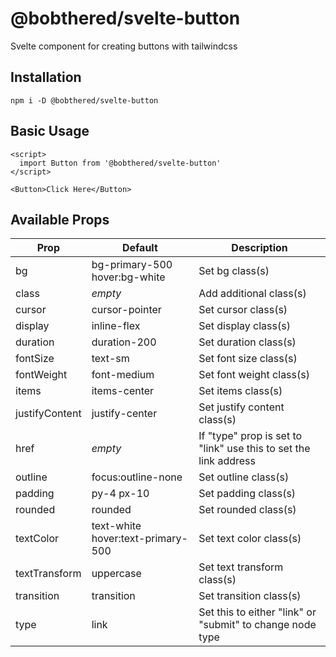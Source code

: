 # @bobthered/svelte-button

Svelte component for creating buttons with tailwindcss

## Installation

```
npm i -D @bobthered/svelte-button
```

## Basic Usage

```
<script>
  import Button from '@bobthered/svelte-button'
</script>

<Button>Click Here</Button>
```

## Available Props

| Prop           | Default                           | Description                                                      |
| -------------- | --------------------------------- | ---------------------------------------------------------------- |
| bg             | bg-primary-500 hover:bg-white     | Set bg class(s)                                                  |
| class          | _empty_                           | Add additional class(s)                                          |
| cursor         | cursor-pointer                    | Set cursor class(s)                                              |
| display        | inline-flex                       | Set display class(s)                                             |
| duration       | duration-200                      | Set duration class(s)                                            |
| fontSize       | text-sm                           | Set font size class(s)                                           |
| fontWeight     | font-medium                       | Set font weight class(s)                                         |
| items          | items-center                      | Set items class(s)                                               |
| justifyContent | justify-center                    | Set justify content class(s)                                     |
| href           | _empty_                           | If "type" prop is set to "link" use this to set the link address |
| outline        | focus:outline-none                | Set outline class(s)                                             |
| padding        | py-4 px-10                        | Set padding class(s)                                             |
| rounded        | rounded                           | Set rounded class(s)                                             |
| textColor      | text-white hover:text-primary-500 | Set text color class(s)                                          |
| textTransform  | uppercase                         | Set text transform class(s)                                      |
| transition     | transition                        | Set transition class(s)                                          |
| type           | link                              | Set this to either "link" or "submit" to change node type        |
